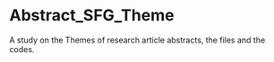 # Abstract_SFG_Theme
A study on the Themes of research article abstracts, the files and the codes. 

